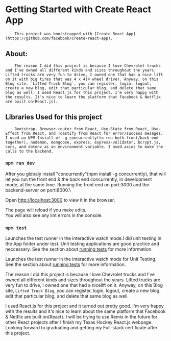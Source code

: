 # Getting Started with Create React App

        This project was bootstrapped with [Create React App](https://github.com/facebook/create-react-app).

## About:

        The reason I did this project is because I love Chevrolet trucks and I've owned all different kinds and sizes throughout the years. Lifted trucks are very fun to drive, I owned one that had a nice lift on it with big tires that was 4 x 4(4 wheel drive). Anyway, on this Blog site, `Lifted Truck Blog`, you can register, login, logout, create a new blog, edit that particular blog, and delete that same blog as well. I used React.js for this project. I'm very happy with the results. It's nice to learn the platform that Facebook & Netflix are built on(React.js).

## Libraries Used for this project

        Bootstrap, Browser-router from React, Use-State from React, Use-Effect from React, and Toastify from React for error/success mesages. I used an NPM Install of -g concurrently(to run both front/back end together), nodemon, mongoose, express, express-validator, bcrypt.js, cors, and dotenv as an environment variable. I used axios to make the calls to the backend.

### `npm run dev`

After you globaly install "concurrently"(npm install -g concurrently), that will let you run the front end & the back end concurrently, in development mode, at the same time. Running the front end on port:3000 and the backend-server on port:8000.\

Open [http://localhost:3000](http://localhost:3000) to view it in the browser.

The page will reload if you make edits.\
You will also see any lint errors in the console.

### `npm test`

Launches the test runner in the interactive watch mode.I did unit testing in the App folder under test. Unit testing applications are good practice and neccessary.
See the section about [running tests](https://facebook.github.io/create-react-app/docs/running-tests) for more information.

Launches the test runner in the interactive watch mode for Unit Testing.\
See the section about [running tests](https://facebook.github.io/create-react-app/docs/running-tests) for more information.

  The reason I did this project is because I love Chevrolet trucks and I've owned all different kinds and sizes throughout the years. Lifted trucks are very fun to drive, I 
owned one that had a nicelift on it. Anyway, on this Blog site, `Lifted Truck Blog`, you can register, login, logout, create a new blog, edit that particular blog, and delete 
that same blog as well.
  
  I used React.js for this project and it turned out pretty good. I'm very happy with the results and it's nice to learn about the same platform that Facebook & Netflix are 
built on(React). I will be trying to use Remix in the future for other React projects after I finish my Texas Hockey React.js webpage. Looking forward to graduating and getting my Full-stack certificate after this project. 
